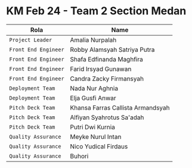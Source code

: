 # KM Feb 24 - Team 2 Section Medan
| Rola | Name |
| --- | --- |
| `Project Leader` | Amalia Nurpalah |
| `Front End Engineer` | Robby Alamsyah Satriya Putra |
| `Front End Engineer` | Shafa Edfinanda Maghfira |
| `Front End Engineer` | Farid Irsyad Gunawan |
| `Front End Engineer` | Candra Zacky Firmansyah |
| `Deployment Team` | Nada Nur Aghnia |
| `Deployment Team` | Elja Gusfi Anwar |
| `Pitch Deck Team` | Khansa Farras Callista Armandsyah |
| `Pitch Deck Team` | Alfiyan Syahrotus Sa'adah |
| `Pitch Deck Team` | Putri Dwi Kurnia |
| `Quality Assurance` | Meyke Nurul Intan |
| `Quality Assurance` | Nico Yudical Firdaus |
| `Quality Assurance` | Buhori |

